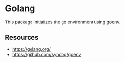 # Golang

This package initializes the [go](https://golang.org/) environment using
[goenv](https://github.com/syndbg/goenv).

## Resources

- https://golang.org/
- https://github.com/syndbg/goenv
